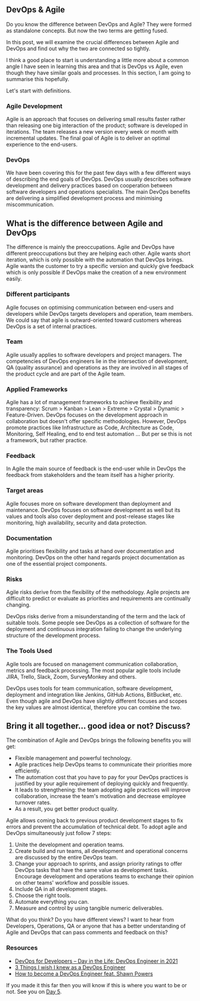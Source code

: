 ## DevOps & Agile

Do you know the difference between DevOps and Agile? They were formed as standalone concepts. But now the two terms are getting fused.

In this post, we will examine the crucial differences between Agile and DevOps and find out why the two are connected so tightly.

I think a good place to start is understanding a little more about a common angle I have seen in learning this area and that is DevOps vs Agile, even though they have similar goals and processes. In this section, I am going to summarise this hopefully.

Let's start with definitions.

### Agile Development

Agile is an approach that focuses on delivering small results faster rather than releasing one big interaction of the product; software is developed in iterations. The team releases a new version every week or month with incremental updates. The final goal of Agile is to deliver an optimal experience to the end-users.

### DevOps

We have been covering this for the past few days with a few different ways of describing the end goals of DevOps. DevOps usually describes software development
and delivery practices based on cooperation between software developers and operations specialists. The main DevOps benefits are delivering a simplified development process and minimising miscommunication.

## What is the difference between Agile and DevOps

The difference is mainly the preoccupations. Agile and DevOps have different preoccupations but they are helping each other. Agile wants short iteration, which is only possible with the automation that DevOps brings. Agile wants the customer to try a specific version and quickly give feedback which is only possible if DevOps make the creation of a new environment easily.

### Different participants

Agile focuses on optimising communication between end-users and developers while DevOps targets developers and operation, team members. We could say that agile is outward-oriented toward customers whereas DevOps is a set of internal practices.

### Team

Agile usually applies to software developers and project managers. The competencies of DevOps engineers lie in the intersection of development, QA (quality assurance) and operations as they are involved in all stages of the product cycle and are part of the Agile team.

### Applied Frameworks

Agile has a lot of management frameworks to achieve flexibility and transparency: Scrum > Kanban > Lean > Extreme > Crystal > Dynamic > Feature-Driven. DevOps focuses on the development approach in collaboration but doesn't offer specific methodologies. However, DevOps promote practices like Infrastructure as Code, Architecture as Code, Monitoring, Self Healing, end to end test automation ... But per se this is not a framework, but rather practice.

### Feedback

In Agile the main source of feedback is the end-user while in DevOps the feedback from stakeholders and the team itself has a higher priority.

### Target areas

Agile focuses more on software development than deployment and maintenance. DevOps focuses on software development as well but its values and tools also cover deployment and post-release stages like monitoring, high availability, security and data protection.

### Documentation

Agile prioritises flexibility and tasks at hand over documentation and monitoring. DevOps on the other hand regards project documentation as one of the essential project components.

### Risks

Agile risks derive from the flexibility of the methodology. Agile projects are difficult to predict or evaluate as priorities and requirements are continually changing.

DevOps risks derive from a misunderstanding of the term and the lack of suitable tools. Some people see DevOps as a collection of software for the deployment and continuous integration failing to change the underlying structure of the development process.

### The Tools Used

Agile tools are focused on management communication collaboration, metrics and feedback processing. The most popular agile tools include JIRA, Trello, Slack, Zoom, SurveyMonkey and others.

DevOps uses tools for team communication, software development, deployment and integration like Jenkins, GitHub Actions, BitBucket, etc. Even though agile and DevOps have slightly different focuses and scopes the key values are almost identical, therefore you can combine the two.

## Bring it all together… good idea or not? Discuss?

The combination of Agile and DevOps brings the following benefits you will get:

- Flexible management and powerful technology.
- Agile practices help DevOps teams to communicate their priorities more efficiently.
- The automation cost that you have to pay for your DevOps practices is justified by your agile requirement of deploying quickly and frequently.
- It leads to strengthening: the team adopting agile practices will improve collaboration, increase the team's motivation and decrease employee turnover rates.
- As a result, you get better product quality.

Agile allows coming back to previous product development stages to fix errors and prevent the accumulation of technical debt. To adopt agile and DevOps
simultaneously just follow 7 steps:

1. Unite the development and operation teams.
2. Create build and run teams, all development and operational concerns are discussed by the entire DevOps team.
3. Change your approach to sprints, and assign priority ratings to offer DevOps tasks that have the same value as development tasks. Encourage development and operations teams to exchange their opinion on other teams' workflow and possible issues.
4. Include QA in all development stages.
5. Choose the right tools.
6. Automate everything you can.
7. Measure and control by using tangible numeric deliverables.

What do you think? Do you have different views? I want to hear from Developers, Operations, QA or anyone that has a better understanding of Agile and DevOps that can pass comments and feedback on this?

### Resources

- [DevOps for Developers – Day in the Life: DevOps Engineer in 2021](https://www.youtube.com/watch?v=2JymM0YoqGA)
- [3 Things I wish I knew as a DevOps Engineer](https://www.youtube.com/watch?v=udRNM7YRdY4)
- [How to become a DevOps Engineer feat. Shawn Powers](https://www.youtube.com/watch?v=kDQMjAQNvY4)

If you made it this far then you will know if this is where you want to be or not. See you on [Day 5](day05.md).
